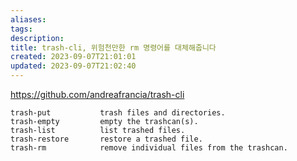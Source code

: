 ```yaml
---
aliases: 
tags: 
description:
title: trash-cli, 위험천만한 rm 명령어를 대체해줍니다
created: 2023-09-07T21:01:01
updated: 2023-09-07T21:02:40
---
```

<https://github.com/andreafrancia/trash-cli>

```
trash-put           trash files and directories.
trash-empty         empty the trashcan(s).
trash-list          list trashed files.
trash-restore       restore a trashed file.
trash-rm            remove individual files from the trashcan.
```

